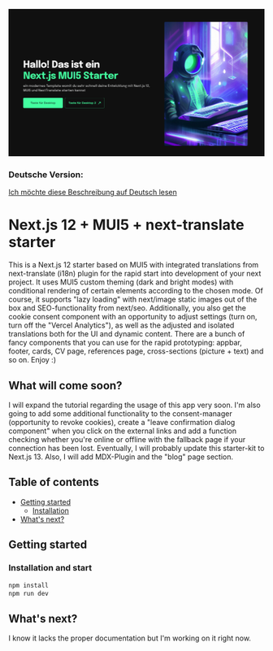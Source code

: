 ![Banner](/github-assets/next_mui5_starter_banner-pic.png)

### Deutsche Version: 
[Ich möchte diese Beschreibung auf Deutsch lesen](https://github.com/danielsmak/next-mui5-starter/blob/master/README-DE.md)

# Next.js 12 + MUI5 + next-translate starter

This is a Next.js 12 starter based on MUI5 with integrated translations from next-translate (i18n) plugin for the rapid start into development of your next project. 
It uses MUI5 custom theming (dark and bright modes) with conditional rendering of certain elements according to the chosen mode. Of course, it supports "lazy loading" with next/image static images out of the box and SEO-functionality from next/seo. Additionally, you also get the cookie consent component with an opportunity to adjust settings (turn on, turn off the "Vercel Analytics"), as well as the adjusted and isolated translations both for the UI and dynamic content. There are a bunch of fancy components that you can use for the rapid prototyping: appbar, footer, cards, CV page, references page, cross-sections (picture + text) and so on. Enjoy :)

## What will come soon?

I will expand the tutorial regarding the usage of this app very soon. I'm also going to add some additional functionality to the consent-manager (opportunity to revoke cookies), create a "leave confirmation dialog component" when you click on the external links and add a function checking whether you're online or offline with the fallback page if your connection has been lost. Eventually, I will probably update this starter-kit to Next.js 13. Also, I will add MDX-Plugin and the "blog" page section.

## Table of contents

- [Getting started](#getting-started)
  - [Installation](#installation-and-start)
- [What's next?](#what's-next?)

## Getting started

### Installation and start

```shell
npm install
npm run dev
```
## What's next?

I know it lacks the proper documentation but I'm working on it right now.
